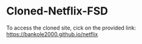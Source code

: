 # Cloned-Netflix-FSD



To access the cloned site, cick on the provided link: https://bankole2000.github.io/netflix

